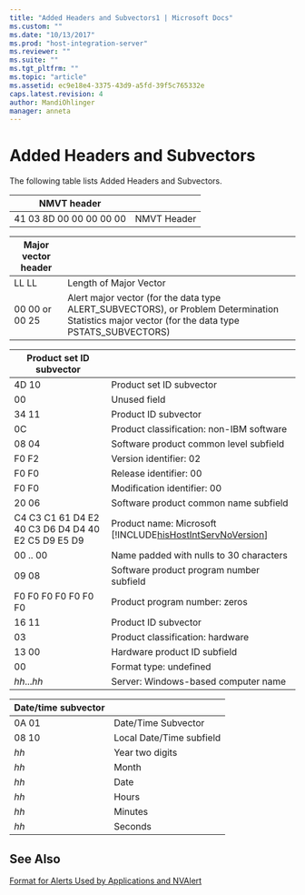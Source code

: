 ```yaml
---
title: "Added Headers and Subvectors1 | Microsoft Docs"
ms.custom: ""
ms.date: "10/13/2017"
ms.prod: "host-integration-server"
ms.reviewer: ""
ms.suite: ""
ms.tgt_pltfrm: ""
ms.topic: "article"
ms.assetid: ec9e18e4-3375-43d9-a5fd-39f5c765332e
caps.latest.revision: 4
author: MandiOhlinger
manager: anneta
---
```

# Added Headers and Subvectors
The following table lists Added Headers and Subvectors.  
  
|NMVT header||  
|-----------------|------|  
|41 03 8D 00 00 00 00 00|NMVT Header|  
  
|Major vector header||  
|-------------------------|------|  
|LL LL|Length of Major Vector|  
|00 00 or 00 25|Alert major vector (for the data type ALERT_SUBVECTORS), or Problem Determination Statistics major vector (for the data type PSTATS_SUBVECTORS)|  
  
|Product set ID subvector||  
|------------------------------|------|  
|4D 10|Product set ID subvector|  
|00|Unused field|  
|34 11|Product ID subvector|  
|0C|Product classification: non-IBM software|  
|08 04|Software product common level subfield|  
|F0 F2|Version identifier: 02|  
|F0 F0|Release identifier: 00|  
|F0 F0|Modification identifier: 00|  
|20 06|Software product common name subfield|  
|C4 C3 C1 61 D4 E2 40 C3 D6 D4 D4 40 E2 C5 D9 E5 D9|Product name: Microsoft [!INCLUDE[hisHostIntServNoVersion](../core/includes/hishostintservnoversion-md.md)]|  
|00 .. 00|Name padded with nulls to 30 characters|  
|09 08|Software product program number subfield|  
|F0 F0 F0 F0 F0 F0 F0|Product program number: zeros|  
|16 11|Product ID subvector|  
|03|Product classification: hardware|  
|13 00|Hardware product ID subfield|  
|00|Format type: undefined|  
|*hh*...*hh*|Server: Windows-based computer name|  
  
|Date/time subvector||  
|--------------------------|------|  
|0A 01|Date/Time Subvector|  
|08 10|Local Date/Time subfield|  
|*hh*|Year  two digits|  
|*hh*|Month|  
|*hh*|Date|  
|*hh*|Hours|  
|*hh*|Minutes|  
|*hh*|Seconds|  
  
## See Also  
 [Format for Alerts Used by Applications and NVAlert](../core/format-for-alerts-used-by-applications-and-nvalert.md)